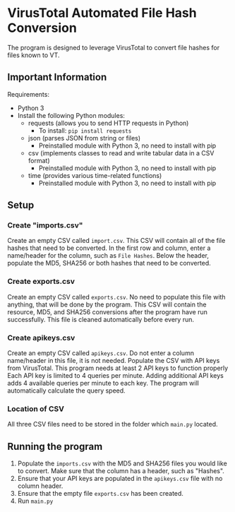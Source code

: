 # VirusTotal Automated File Hash Conversion
The program is designed to leverage VirusTotal to convert file hashes for files known to VT.

## Important Information
Requirements:
  - Python 3
  - Install the following Python modules:
    - requests (allows you to send HTTP requests in Python)
      - To install: `pip install requests`
    - json (parses JSON from string or files)
      - Preinstalled module with Python 3, no need to install with pip
    - csv (implements classes to read and write tabular data in a CSV format)
      - Preinstalled module with Python 3, no need to install with pip
    - time (provides various time-related functions)
      - Preinstalled module with Python 3, no need to install with pip

## Setup
### Create "imports.csv"
Create an empty CSV called `import.csv`. This CSV will contain all of the file hashes that need to be converted. In the first row and column, enter a name/header for the column, such as `File Hashes`. Below the header, populate the MD5, SHA256 or both hashes that need to be converted.
                        
### Create exports.csv
Create an empty CSV called `exports.csv`. No need to populate this file with anything, that will be done by the program. This CSV will contain the resource, MD5, and SHA256 conversions after the program have run successfully. This file is cleaned automatically before every run.

### Create apikeys.csv
Create an empty CSV called `apikeys.csv`. Do not enter a column name/header in this file, it is not needed. Populate the CSV with API keys from VirusTotal. This program needs at least 2 API keys to function properly Each API key is limited to 4 queries per minute. Adding additional API keys adds 4 available queries per minute to each key. The program will automatically calculate the query speed.

### Location of CSV
All three CSV files need to be stored in the folder which `main.py` located. 

## Running the program
  1. Populate the `imports.csv` with the MD5 and SHA256 files you would like to convert. Make sure that the column has a header, such as "Hashes".
  2. Ensure that your API keys are populated in the `apikeys.csv` file with no column header.
  3. Ensure that the empty file `exports.csv` has been created.
  4. Run `main.py`
